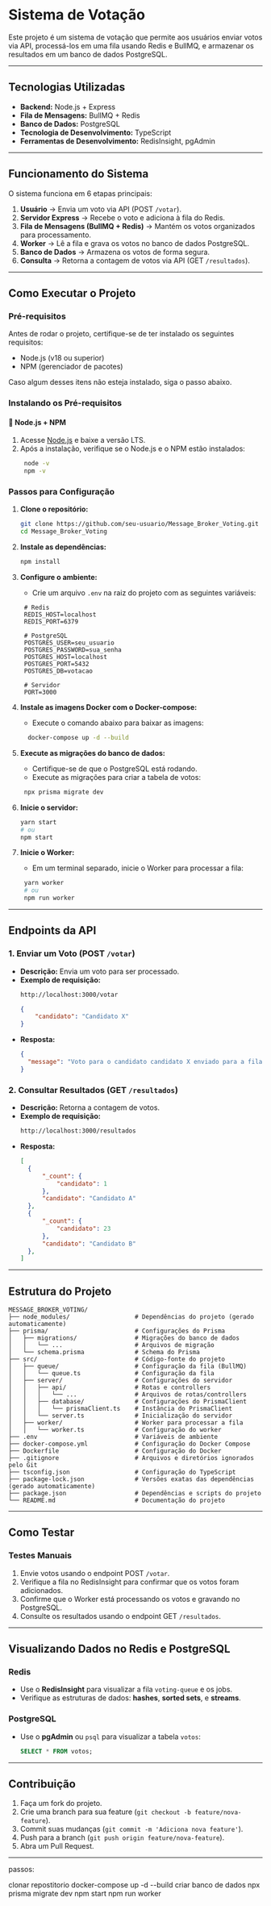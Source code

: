 # Sistema de Votação

Este projeto é um sistema de votação que permite aos usuários enviar votos via API, processá-los em uma fila usando Redis e BullMQ, e armazenar os resultados em um banco de dados PostgreSQL.

---

## Tecnologias Utilizadas

- **Backend:** Node.js + Express
- **Fila de Mensagens:** BullMQ + Redis
- **Banco de Dados:** PostgreSQL
- **Tecnologia de Desenvolvimento:** TypeScript
- **Ferramentas de Desenvolvimento:** RedisInsight, pgAdmin

---

## Funcionamento do Sistema

O sistema funciona em 6 etapas principais:

1. **Usuário** → Envia um voto via API (POST `/votar`).
2. **Servidor Express** → Recebe o voto e adiciona à fila do Redis.
3. **Fila de Mensagens (BullMQ + Redis)** → Mantém os votos organizados para processamento.
4. **Worker** → Lê a fila e grava os votos no banco de dados PostgreSQL.
5. **Banco de Dados** → Armazena os votos de forma segura.
6. **Consulta** → Retorna a contagem de votos via API (GET `/resultados`).

---

## Como Executar o Projeto

### Pré-requisitos

Antes de rodar o projeto, certifique-se de ter instalado os seguintes requisitos:
- Node.js (v18 ou superior)
- NPM (gerenciador de pacotes)

Caso algum desses itens não esteja instalado, siga o passo abaixo.

### Instalando os Pré-requisitos

#### 📌 Node.js + NPM
1. Acesse [Node.js](https://nodejs.org) e baixe a versão LTS.
2. Após a instalação, verifique se o Node.js e o NPM estão instalados:
   ```sh
    node -v
    npm -v
    ```

### Passos para Configuração

1. **Clone o repositório:**
   ```bash
   git clone https://github.com/seu-usuario/Message_Broker_Voting.git
   cd Message_Broker_Voting
   ```

2. **Instale as dependências:**
   ```bash
   npm install
   ```

3. **Configure o ambiente:**
   - Crie um arquivo `.env` na raiz do projeto com as seguintes variáveis:
    ```env
     # Redis
     REDIS_HOST=localhost
     REDIS_PORT=6379

     # PostgreSQL
     POSTGRES_USER=seu_usuario
     POSTGRES_PASSWORD=sua_senha
     POSTGRES_HOST=localhost
     POSTGRES_PORT=5432
     POSTGRES_DB=votacao

     # Servidor
     PORT=3000
     ```

4. **Instale as imagens Docker com o Docker-compose:**
   - Execute o comando abaixo para baixar as imagens:
    ```bash
      docker-compose up -d --build
      ```

5. **Execute as migrações do banco de dados:**
   - Certifique-se de que o PostgreSQL está rodando.
   - Execute as migrações para criar a tabela de votos:
    ```bash
     npx prisma migrate dev
     ```

6. **Inicie o servidor:**
   ```bash
   yarn start
   # ou
   npm start
   ```

7. **Inicie o Worker:**
   - Em um terminal separado, inicie o Worker para processar a fila:
    ```bash
     yarn worker
     # ou
     npm run worker
     ```

---

## Endpoints da API

### 1. Enviar um Voto (POST `/votar`)
- **Descrição:** Envia um voto para ser processado.
- **Exemplo de requisição:**
  ```bash
  http://localhost:3000/votar 
  ```
    ```json
  {
        "candidato": "Candidato X"
  }
  ```
- **Resposta:**
  ```json
  {
    "message": "Voto para o candidato candidato X enviado para a fila para ser processado!"
  }
  ```

### 2. Consultar Resultados (GET `/resultados`)
- **Descrição:** Retorna a contagem de votos.
- **Exemplo de requisição:**
  ```bash
  http://localhost:3000/resultados 
  ```
- **Resposta:**
  ```json
  [
	{
		"_count": {
			"candidato": 1
		},
		"candidato": "Candidato A"
	},
	{
		"_count": {
			"candidato": 23
		},
		"candidato": "Candidato B"
	},
  ]
  ```

---

## Estrutura do Projeto

  ```
  MESSAGE_BROKER_VOTING/
  ├── node_modules/                  # Dependências do projeto (gerado automaticamente)
  ├── prisma/                        # Configurações do Prisma
  │   ├── migrations/                # Migrações do banco de dados
  │   │   └── ...                    # Arquivos de migração
  │   └── schema.prisma              # Schema do Prisma
  ├── src/                           # Código-fonte do projeto
  │   ├── queue/                     # Configuração da fila (BullMQ)
  │   │   └── queue.ts               # Configuração da fila
  │   ├── server/                    # Configurações do servidor
  │   │   ├── api/                   # Rotas e controllers
  │   │   │   └── ...                # Arquivos de rotas/controllers
  │   │   ├── database/              # Configurações do PrismaClient
  │   │   │   └── prismaClient.ts    # Instância do PrismaClient
  │   │   └── server.ts              # Inicialização do servidor
  │   ├── worker/                    # Worker para processar a fila
  │   │   └── worker.ts              # Configuração do worker
  ├── .env                           # Variáveis de ambiente
  ├── docker-compose.yml             # Configuração do Docker Compose
  ├── Dockerfile                     # Configuração do Docker
  ├── .gitignore                     # Arquivos e diretórios ignorados pelo Git
  ├── tsconfig.json                  # Configuração do TypeScript
  ├── package-lock.json              # Versões exatas das dependências (gerado automaticamente)
  ├── package.json                   # Dependências e scripts do projeto
  └── README.md                      # Documentação do projeto
  ```

---

## Como Testar

### Testes Manuais
1. Envie votos usando o endpoint POST `/votar`.
2. Verifique a fila no RedisInsight para confirmar que os votos foram adicionados.
3. Confirme que o Worker está processando os votos e gravando no PostgreSQL.
4. Consulte os resultados usando o endpoint GET `/resultados`.

---

## Visualizando Dados no Redis e PostgreSQL

### Redis
- Use o **RedisInsight** para visualizar a fila `voting-queue` e os jobs.
- Verifique as estruturas de dados: **hashes**, **sorted sets**, e **streams**.

### PostgreSQL
- Use o **pgAdmin** ou `psql` para visualizar a tabela `votos`:
  ```sql
  SELECT * FROM votos;
  ```

---

## Contribuição

1. Faça um fork do projeto.
2. Crie uma branch para sua feature (`git checkout -b feature/nova-feature`).
3. Commit suas mudanças (`git commit -m 'Adiciona nova feature'`).
4. Push para a branch (`git push origin feature/nova-feature`).
5. Abra um Pull Request.

---


passos:

clonar repostitorio
docker-compose up -d --build
criar banco de dados
npx prisma migrate dev
npm start
npm run worker

